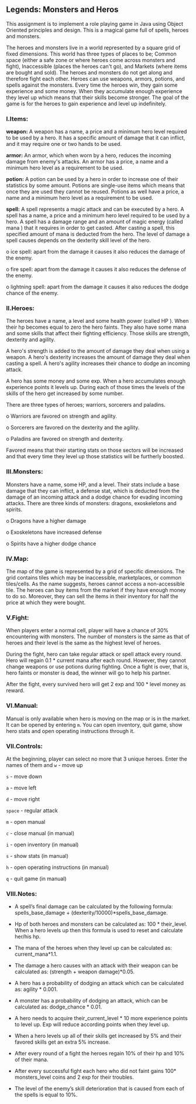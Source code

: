 ## **Legends: Monsters and Heros**

This assignment is to implement a role playing game in Java using Object Oriented principles 
and design. This is a magical game full of spells, heroes and monsters.

The heroes and monsters live in a world represented by a square grid of fixed dimensions. This 
world has three types of places to be; Common space (either a safe zone or where heroes come 
across monsters and fight), Inaccessible (places the heroes can't go), and Markets (where items 
are bought and sold). The heroes and monsters do not get along and therefore fight each other. 
Heroes can use weapons, armors, potions, and spells against the monsters. Every time the heroes 
win, they gain some experience and some money. When they accumulate enough experience 
they level up which means that their skills become stronger. The goal of the game is for the 
heroes to gain experience and level up indefinitely.

### **I.Items:**
**weapon:** A weapon has a name, a price and a minimum hero level required to be used by a hero. It has a specific 
        amount of damage that it can inflict, and it may require one or two hands to be 
        used.
        
**armor:** An armor, which when worn by a hero, reduces the incoming damage from 
       enemy's attacks. An armor has a price, a name and a minimum hero level as a 
       requirement to be used.
       
**potion:**  A potion can be used by a hero in order to increase one of their statistics by some 
            amount. Potions are single-use items which means that once they are used they 
            cannot be reused. Potions as well have a price, a name and a minimum hero level 
            as a requirement to be used.
            
**spell:** A spell represents a magic attack and can be executed by a hero. A spell has a 
           name, a price and a minimum hero level required to be used by a hero. A spell has 
           a damage range and an amount of magic energy (called mana ) that it requires in 
           order to get casted. After casting a spell, this specified amount of mana is 
           deducted from the hero. The level of damage a spell causes depends on the 
           dexterity skill level of the hero.
           
o ice spell: apart from the damage it causes it also reduces the damage of 
           the enemy.
           
o fire spell: apart from the damage it causes it also reduces the defense of 
            the enemy.
            
o lightning spell: apart from the damage it causes it also reduces the 
                 dodge chance of the enemy.
                 
### II.Heroes:
The heroes have a name, a level and some health power (called HP ). When their hp becomes equal to zero the 
hero faints. They also have some mana and some skills that affect their fighting 
efficiency. Those skills are strength, 
            dexterity and agility. 
            
A hero's strength is added to the amount of damage they deal when 
            using a weapon. A hero's dexterity increases the amount of damage they deal when 
            casting a spell. A hero's agility increases their chance to dodge an incoming attack.

A hero has some money and some exp. When a hero accumulates enough experience points 
it levels up. During each of those times the levels of the skills of the hero get increased by 
some number.

There are three types of heroes; warriors, sorcerers and paladins. 

o Warriors are favored on strength and agility. 

o Sorcerers are favored on the dexterity and the agility. 

o Paladins are favored on strength and dexterity.

Favored means that their starting stats on those sectors will be increased and that every 
time they level up those statistics will be furtherly boosted.

### III.Monsters:

Monsters have a name, some HP, and a level. Their stats include a base damage that they 
can inflict, a defense stat, which is deducted from the damage of an incoming attack and a 
dodge chance for evading incoming attacks. There are three kinds of monsters: dragons, 
exoskeletons and spirits. 

o Dragons have a higher damage 

o Exoskeletons have increased defense 

o Spirits have a higher dodge chance

### IV.Map:

The map of the game is represented by a grid of specific dimensions. The 
grid contains tiles which may be inaccessible, marketplaces, or common tiles/cells. As 
the name suggests, heroes cannot access a non-accessible tile. The heroes can buy items 
from the market if they have enough money to do so. Moreover, they can sell the items in their inventory for half the price at which they were bought.


### V.Fight:
When players enter a normal cell, player will have a chance of 30% encountering
with monsters. The number of monsters is the same as that of heroes and their level
is the same as the highest level of heroes.

During the fight, hero can take regular attack or spell attack every round.
Hero will regain 0.1 * current mana after each round. However, they cannot 
change weapons or use potions during fighting. Once a fight is over, that is, 
hero faints or monster is dead, the winner will go to help his partner.

After the fight, every survived hero will get 2 exp and 100 * level money as reward.

### VI.Manual:

Manual is only available when hero is moving on the map or is in the market.
It can be opened by entering `m`. You can open inventory, quit game, show hero stats
and open operating instructions through it.

### VII.Controls:
At the beginning, player can select no more that 3 unique heroes. Enter the names of them and 
`w` - move up

`s` - move down

`a` - move left

`d` - move right

`space` - regular attack

`m` - open manual

`c` - close manual (in manual)

`i` - open inventory (in manual)

`s` - show stats (in manual)

`h` - open operating instructions (in manual)

`q` - quit game (in manual)

### VIII.Notes:
* A spell’s final damage can be calculated by the following formula: spells_base_damage + (dexterity/10000)*spells_base_damage.

* Hp of both heroes and monsters can be calculated as: 100 * their_level. 
When a hero levels up then this formula is used to reset and calculate her/his hp.

* The mana of the heroes when they level up can be calculated as: current_mana*1.1.

* The damage a hero causes with an attack with their weapon can be calculated as: (strength + weapon damage)*0.05.

* A hero has a probability of dodging an attack which can be calculated as: agility * 0.001.

* A monster has a probability of dodging an attack, which can be calculated as: dodge_chance * 0.01.

* A hero needs to acquire their_current_level * 10 more experience points to level up. 
  Exp will reduce according points when they level up.
  
* When a hero levels up all of their skills get increased by 5% and their favored skills get an extra 5% increase.

* After every round of a fight the heroes regain 10% of their hp and 10% of their mana.

* After every successful fight each hero who did not faint gains 100* monsters_level coins and 2 exp for their troubles.

* The level of the enemy’s skill deterioration that is caused from each of the spells is equal to 10%.
